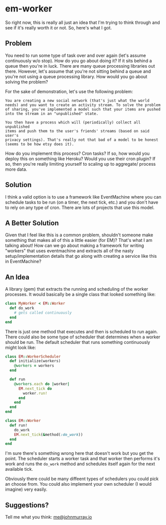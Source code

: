 # em-worker

So right now, this is really all just an idea that I'm trying to
think through and see if it's really worth it or not. So, here's
what I got.

## Problem

You need to run some type of task over and over again (let's assume
continuously w/o stop). How do you go about doing it? If it sits
behind a queue then you're in luck. There are many queue processing
libraries out there. However, let's assume that you're not sitting behind
a queue and you're not using a queue processing library. How would you
go about solving the problem?

For the sake of demonstration, let's use the following problem:

```text
You are creating a new social network (that's just what the world
needs) and you want to create an activity stream. To solve the problem
of sharing, you've implemented a model such that your items are pushed
into the stream in an "unpublished" state. 

You then have a process which will (periodically) collect all unpublished
items and push them to the user's friends' streams (based on said user's
privacy settings). That's really not that bad of a model to be honest
(seems to be how etsy does it).
```

How do you implement this process? Cron tasks? If so, how would you
deploy this on something like Heroku? Would you use their cron plugin?
If so, then you're really limiting yourself to scaling up to aggregate/
process more data. 


## Solution

I think a valid option is to use a framework like EventMachine where you
can schedule tasks to be run (on a timer, the next tick, etc.) and you
don't have to rely on any type of cron. There are lots of projects that
use this model.



## A Better Solution

Given that I feel like this is a common problem, shouldn't someone make
something that makes all of this a little easier (for EM)? That's what
I am talking about! How can we go about making a framework for writing
"workers" that uses eventmachine and extracts all of the nasty
setup/implementation details that go along with creating a service like
this in EventMachine?


## An Idea

A library (gem) that extracts the running and scheduling of the worker
processes. It would basically be a single class that looked something
like:

```ruby
class MyWorker < EM::Worker
  def do_work
    # gets called continuously
  end
end
```

There is just one method that executes and then is scheduled to run
again. There could also be some type of scheduler that determines
when a worker should be run. The default scheduler that runs something
continuously might look like:
```ruby
class EM::WorkerScheduler
  def initialize(workers)
    @workers = workers
  end

  def run
    @workers.each do |worker|
      EM.next_tick do
        worker.run!
      end
    end
  end
end

class EM::Worker
  def run!
    do_work
    EM.next_tick(&method(:do_work))
  end
end
```

I'm sure there's something wrong here that doesn't work but you 
get the point. The scheduler starts a worker task and that worker
then performs it's work and runs the `do_work` method and schedules
itself again for the next available tick. 

Obviously there could be many diffeent types of schedulers you could
pick an choose from. You could also implement your own scheduler (I
would imagine) very easily.

## Suggestions?

Tell me what you think: me@johnmurray.io
